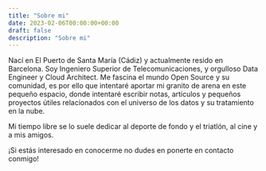 ```yaml
---
title: "Sobre mi"
date: 2023-02-06T00:00:00+00:00
draft: false
description: "Sobre mi"
---
```


Nací en El Puerto de Santa María (Cádiz) y actualmente resido en Barcelona. Soy Ingeniero Superior de Telecomunicaciones, y orgulloso Data Engineer y Cloud Architect. Me fascina el mundo Open Source y su comunidad, es por ello que intentaré aportar mi granito de arena en este pequeño espacio, donde intentaré escribir notas, artículos y pequeños proyectos útiles relacionados con el universo de los datos y su tratamiento en la nube.

Mi tiempo libre se lo suele dedicar al deporte de fondo y el triatlón, al cine y a mis amigos. 

¡Si estás interesado en conocerme no dudes en ponerte en contacto conmigo!